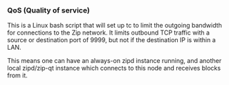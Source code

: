 ### QoS (Quality of service) ###

This is a Linux bash script that will set up tc to limit the outgoing bandwidth for connections to the Zip network. It limits outbound TCP traffic with a source or destination port of 9999, but not if the destination IP is within a LAN.

This means one can have an always-on zipd instance running, and another local zipd/zip-qt instance which connects to this node and receives blocks from it.
